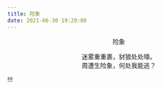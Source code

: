 ```yaml
---
title: 险象
date: 2021-06-30 19:29:00
---
```

<p align="center">险象</p> 
<p align="center">迷雾重重裹，豺狼处处嚎。</br>
周遭生险象，何处我能逃？</p>
!!!

